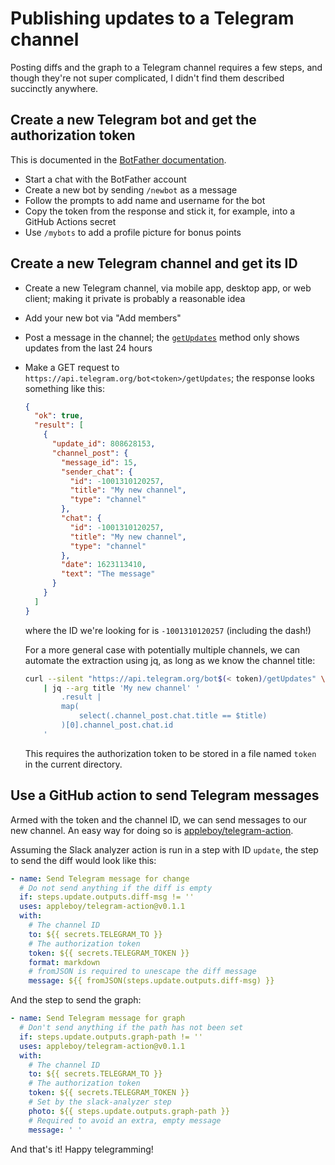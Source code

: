 # Publishing updates to a Telegram channel

Posting diffs and the graph to a Telegram channel requires a few steps, and
though they're not super complicated, I didn't find them described succinctly
anywhere.

## Create a new Telegram bot and get the authorization token

This is documented in the [BotFather documentation][1].

- Start a chat with the BotFather account
- Create a new bot by sending `/newbot` as a message
- Follow the prompts to add name and username for the bot
- Copy the token from the response and stick it, for example, into a GitHub
  Actions secret
- Use `/mybots` to add a profile picture for bonus points

[1]: <https://core.telegram.org/bots#6-botfather>

## Create a new Telegram channel and get its ID

- Create a new Telegram channel, via mobile app, desktop app, or web client;
  making it private is probably a reasonable idea
- Add your new bot via "Add members"
- Post a message in the channel; the [`getUpdates`][2] method only shows updates
  from the last 24 hours
- Make a GET request to `https://api.telegram.org/bot<token>/getUpdates`; the
  response looks something like this:

    ```json
    {
      "ok": true,
      "result": [
        {
          "update_id": 808628153,
          "channel_post": {
            "message_id": 15,
            "sender_chat": {
              "id": -1001310120257,
              "title": "My new channel",
              "type": "channel"
            },
            "chat": {
              "id": -1001310120257,
              "title": "My new channel",
              "type": "channel"
            },
            "date": 1623113410,
            "text": "The message"
          }
        }
      ]
    }
    ```

  where the ID we're looking for is `-1001310120257` (including the dash!)

  For a more general case with potentially multiple channels, we can automate
  the extraction using jq, as long as we know the channel title:

    ```sh
    curl --silent "https://api.telegram.org/bot$(< token)/getUpdates" \
        | jq --arg title 'My new channel' '
            .result |
            map(
                select(.channel_post.chat.title == $title)
            )[0].channel_post.chat.id
        '
    ```

  This requires the authorization token to be stored in a file named `token` in
  the current directory.

[2]: <https://core.telegram.org/bots/api#getupdates>

## Use a GitHub action to send Telegram messages

Armed with the token and the channel ID, we can send messages to our new
channel. An easy way for doing so is [appleboy/telegram-action][3].

Assuming the Slack analyzer action is run in a step with ID `update`, the step
to send the diff would look like this:

```yaml
- name: Send Telegram message for change
  # Do not send anything if the diff is empty
  if: steps.update.outputs.diff-msg != ''
  uses: appleboy/telegram-action@v0.1.1
  with:
    # The channel ID
    to: ${{ secrets.TELEGRAM_TO }}
    # The authorization token
    token: ${{ secrets.TELEGRAM_TOKEN }}
    format: markdown
    # fromJSON is required to unescape the diff message
    message: ${{ fromJSON(steps.update.outputs.diff-msg) }}
```

And the step to send the graph:

```yaml
- name: Send Telegram message for graph
  # Don't send anything if the path has not been set
  if: steps.update.outputs.graph-path != ''
  uses: appleboy/telegram-action@v0.1.1
  with:
    # The channel ID
    to: ${{ secrets.TELEGRAM_TO }}
    # The authorization token
    token: ${{ secrets.TELEGRAM_TOKEN }}
    # Set by the slack-analyzer step
    photo: ${{ steps.update.outputs.graph-path }}
    # Required to avoid an extra, empty message
    message: ' '
```

And that's it! Happy telegramming!

[3]: <https://github.com/appleboy/telegram-action>
